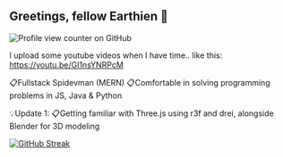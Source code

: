 ## Greetings, fellow Earthien 👾

![Profile view counter on GitHub](https://komarev.com/ghpvc/?username=udip-rai)

I upload some youtube videos when I have time.. like this:
https://youtu.be/GI1nsYNRPcM

📋Fullstack Spidevman (MERN)
📋Comfortable in solving programming problems in JS, Java & Python

💡Update 1: 
📋Getting familiar with Three.js using r3f and drei, alongside Blender for 3D modeling

[![GitHub Streak](https://streak-stats.demolab.com?user=udip-rai&theme=nightfox)](https://git.io/streak-stats)


